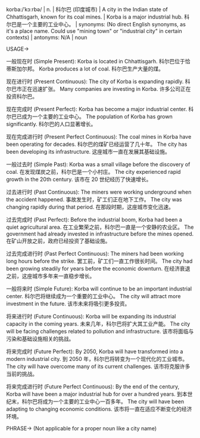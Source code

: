 korba:/ˈkɔːrbə/ | n. | 科尔巴 (印度城市) | A city in the Indian state of Chhattisgarh, known for its coal mines. |  Korba is a major industrial hub. 科尔巴是一个主要的工业中心。 | synonyms:  (No direct English synonyms, as it's a place name.  Could use "mining town" or "industrial city" in certain contexts) | antonyms: N/A | noun

USAGE->

一般现在时 (Simple Present):
Korba is located in Chhattisgarh. 科尔巴位于恰蒂斯加尔邦。
Korba produces a lot of coal. 科尔巴生产大量的煤。

现在进行时 (Present Continuous):
The city of Korba is expanding rapidly. 科尔巴市正在迅速扩张。
Many companies are investing in Korba. 许多公司正在投资科尔巴。

现在完成时 (Present Perfect):
Korba has become a major industrial center. 科尔巴已成为一个主要的工业中心。
The population of Korba has grown significantly. 科尔巴的人口显著增长。

现在完成进行时 (Present Perfect Continuous):
The coal mines in Korba have been operating for decades. 科尔巴的煤矿已经运营了几十年。
The city has been developing its infrastructure. 这座城市一直在发展其基础设施。

一般过去时 (Simple Past):
Korba was a small village before the discovery of coal. 在发现煤炭之前，科尔巴是一个小村庄。
The city experienced rapid growth in the 20th century. 该市在 20 世纪经历了快速增长。

过去进行时 (Past Continuous):
The miners were working underground when the accident happened. 事故发生时，矿工们正在地下工作。
The city was changing rapidly during that period. 在那段时期，这座城市变化迅速。

过去完成时 (Past Perfect):
Before the industrial boom, Korba had been a quiet agricultural area. 在工业繁荣之前，科尔巴一直是一个安静的农业区。
The government had already invested in infrastructure before the mines opened. 在矿山开放之前，政府已经投资了基础设施。

过去完成进行时 (Past Perfect Continuous):
The miners had been working long hours before the strike. 罢工前，矿工们一直工作很长时间。
The city had been growing steadily for years before the economic downturn. 在经济衰退之前，这座城市多年来一直稳步增长。

一般将来时 (Simple Future):
Korba will continue to be an important industrial center. 科尔巴将继续成为一个重要的工业中心。
The city will attract more investment in the future. 该市未来将吸引更多投资。

将来进行时 (Future Continuous):
Korba will be expanding its industrial capacity in the coming years. 未来几年，科尔巴将扩大其工业产能。
The city will be facing challenges related to pollution and infrastructure. 该市将面临与污染和基础设施相关的挑战。

将来完成时 (Future Perfect):
By 2050, Korba will have transformed into a modern industrial city. 到 2050 年，科尔巴将转变为一个现代化的工业城市。
The city will have overcome many of its current challenges. 该市将克服许多当前的挑战。

将来完成进行时 (Future Perfect Continuous):
By the end of the century, Korba will have been a major industrial hub for over a hundred years. 到本世纪末，科尔巴将成为一个主要的工业中心一百多年。
The city will have been adapting to changing economic conditions. 该市将一直在适应不断变化的经济环境。

PHRASE-> (Not applicable for a proper noun like a city name)
